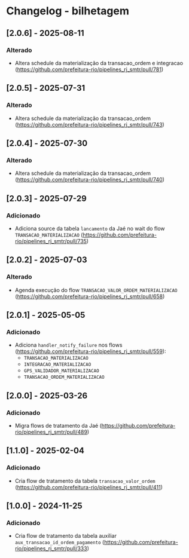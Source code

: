 # Changelog - bilhetagem

## [2.0.6] - 2025-08-11

### Alterado

- Altera schedule da materialização da transacao_ordem e integracao (https://github.com/prefeitura-rio/pipelines_rj_smtr/pull/781)

## [2.0.5] - 2025-07-31

### Alterado

- Altera schedule da materialização da transacao_ordem (https://github.com/prefeitura-rio/pipelines_rj_smtr/pull/743)

## [2.0.4] - 2025-07-30

### Alterado

- Altera schedule da materialização da transacao_ordem (https://github.com/prefeitura-rio/pipelines_rj_smtr/pull/740)

## [2.0.3] - 2025-07-29

### Adicionado

- Adiciona source da tabela `lancamento` da Jaé no wait do flow `TRANSACAO_MATERIALIZACAO` (https://github.com/prefeitura-rio/pipelines_rj_smtr/pull/735)

## [2.0.2] - 2025-07-03

### Alterado

- Agenda execução do flow `TRANSACAO_VALOR_ORDEM_MATERIALIZACAO` (https://github.com/prefeitura-rio/pipelines_rj_smtr/pull/658)

## [2.0.1] - 2025-05-05

### Adicionado

- Adiciona `handler_notify_failure` nos flows (https://github.com/prefeitura-rio/pipelines_rj_smtr/pull/559):
  - `TRANSACAO_MATERIALIZACAO`
  - `INTEGRACAO_MATERIALIZACAO`
  - `GPS_VALIDADOR_MATERIALIZACAO`
  - `TRANSACAO_ORDEM_MATERIALIZACAO`

## [2.0.0] - 2025-03-26

### Adicionado

- Migra flows de tratamento da Jaé (https://github.com/prefeitura-rio/pipelines_rj_smtr/pull/489)

## [1.1.0] - 2025-02-04

### Adicionado

- Cria flow de tratamento da tabela `transacao_valor_ordem` (https://github.com/prefeitura-rio/pipelines_rj_smtr/pull/411)

## [1.0.0] - 2024-11-25

### Adicionado

- Cria flow de tratamento da tabela auxiliar `aux_transacao_id_ordem_pagamento` (https://github.com/prefeitura-rio/pipelines_rj_smtr/pull/333)